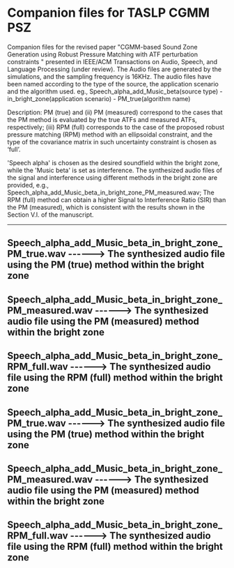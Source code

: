 # Companion files for TASLP CGMM PSZ

Companion files for the revised paper "CGMM-based Sound Zone Generation using Robust Pressure Matching with ATF perturbation constraints " presented in IEEE/ACM Transactions on Audio, Speech, and Language Processing (under review). The Audio files are generated by the simulations, and the sampling frequency is 16KHz. The audio files have been named according to the type of the source, the application scenario and the algorithm used. eg., Speech_alpha_add_Music_beta(source type) - in_bright_zone(application scenario) - PM_true(algorithm name)

Description:
PM (true) and (ii) PM (measured) correspond to the cases that the PM method is evaluated by the true ATFs and measured ATFs, respectively; (iii) RPM (full) corresponds to the case of the proposed robust pressure matching (RPM) method with an ellipsoidal constraint, and the type of the covariance matrix in such uncertainty constraint is chosen as ‘full’. 

'Speech alpha' is chosen as the desired soundfield within the bright zone, while the 'Music beta' is set as interference. The synthesized audio files of the signal and interference using different methods in the bright zone are provided, e.g., Speech_alpha_add_Music_beta_in_bright_zone_PM_measured.wav; The RPM (full) method can obtain a higher Signal to Interference Ratio (SIR) than the PM (measured), which is consistent with the results shown in the Section V.I. of the manuscript.

-----------------------------------------------------------------------------------------------------------------------------------------------------------
Speech_alpha_add_Music_beta_in_bright_zone_PM_true.wav        ------>     The synthesized audio file using the PM (true) method within the bright zone
-----------------------------------------------------------------------------------------------------------------------------------------------------------
Speech_alpha_add_Music_beta_in_bright_zone_PM_measured.wav    ------>     The synthesized audio file using the PM (measured) method within the bright zone
-----------------------------------------------------------------------------------------------------------------------------------------------------------
Speech_alpha_add_Music_beta_in_bright_zone_RPM_full.wav       ------>     The synthesized audio file using the RPM (full) method within the bright zone
-----------------------------------------------------------------------------------------------------------------------------------------------------------
Speech_alpha_add_Music_beta_in_bright_zone_PM_true.wav        ------>     The synthesized audio file using the PM (true) method within the bright zone
-----------------------------------------------------------------------------------------------------------------------------------------------------------
Speech_alpha_add_Music_beta_in_bright_zone_PM_measured.wav    ------>     The synthesized audio file using the PM (measured) method within the bright zone
-----------------------------------------------------------------------------------------------------------------------------------------------------------
Speech_alpha_add_Music_beta_in_bright_zone_RPM_full.wav       ------>     The synthesized audio file using the RPM (full) method within the bright zone
-----------------------------------------------------------------------------------------------------------------------------------------------------------

